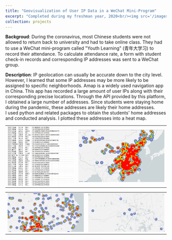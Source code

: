 ```yaml
---
title: "Geovisualization of User IP Data in a WeChat Mini-Program"
excerpt: "Completed during my freshman year, 2020<br/><img src='/images/heat1.jpg' width='600'>"
collection: projects
---
```


**Backgroud**: During the coronavirus, most Chinese students were not allowed to return back to university and had to take online class. They had to use a WeChat mini-program called "Youth Learning" (青年大学习) to record their attendance. To calculate attendance rate, a form with student check-in records and corresponding IP addresses was sent to a WeChat group. 

**Description**:
IP geolocation can usually be accurate down to the city level. However, I learned that some IP addresses may be more likely to be assigned to specific neighborhoods. Amap is a widely used navigation app in China. This app has recorded a large amount of user IPs along with their corresponding precise locations. Through the API provided by this platform, I obtained a large number of addresses. Since students were staying home during the pandemic, these addresses are likely their home addresses.   
I used python and related packages to obtain the students' home addresses and conducted analysis. I plotted these addresses into a heat map.

<div align=center>
<table><tr>
<td><img src="/images/heat0.jpg"></td>
<td><img src="/images/heat1.jpg" ></td>
</tr></table>
</div>
<div align=center>
<table><tr>
<td><img src="/images/heat2.jpg"></td>
<td><img src="/images/heat3.jpg" ></td>
</tr></table>
</div>





